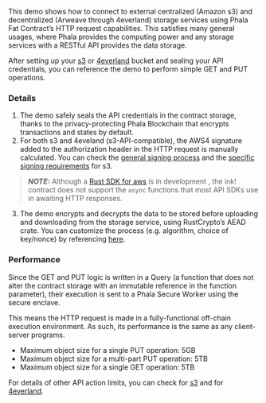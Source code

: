 This demo shows how to connect to external centralized (Amazon s3) and decentralized (Arweave through 4everland) storage services using Phala Fat Contract’s HTTP request capabilities. This satisfies many general usages, where Phala provides the computing power and any storage services with a RESTful API provides the data storage.

After setting up your [s3](https://aws.amazon.com/s3/)  or [4everland](https://www.4everland.org/bucket/)  bucket and sealing your API credentials, you can reference the demo to perform simple GET and PUT operations.

### Details
1. The demo safely seals the API credentials in the contract storage, thanks to the privacy-protecting Phala Blockchain that encrypts transactions and states by default.
2. For both s3 and 4eveland (s3-API-compatible), the AWS4 signature added to the authorization header in the HTTP request is manually calculated. You can check the [general signing process](https://docs.aws.amazon.com/general/latest/gr/sigv4_signing.html) and the [specific signing requirements](https://docs.aws.amazon.com/AmazonS3/latest/API/sig-v4-header-based-auth.html) for s3. 
> **_NOTE:_** Although a [Rust SDK for aws](https://github.com/awslabs/aws-sdk-rust) is in development , the ink! contract does not support the `async` functions that most API SDKs use in awaiting HTTP responses.
3. The demo encrypts and decrypts the data to be stored before uploading and downloading from the storage service, using RustCrypto’s AEAD crate. You can customize the process (e.g. algorithm, choice of key/nonce) by referencing [here](https://github.com/RustCrypto/AEADs). 


### Performance

Since the GET and PUT logic is written in a Query (a function that does not alter the contract storage with an immutable reference in the function parameter), their execution is sent to a Phala Secure Worker using the secure enclave. 

This means the HTTP request is made in a fully-functional off-chain execution environment. As such, its performance is the same as any client-server programs.

- Maximum object size for a single PUT operation: 5GB
- Maximum object size for a multi-part PUT operation: 5TB
- Maximum object size for a single GET operation: 5TB

For details of other API action limits, you can check for [s3](https://docs.aws.amazon.com/AmazonS3/latest/userguide/upload-objects.html) and for [4everland](https://docs.4everland.org/bucket-api/#limits-of-s3-api).
